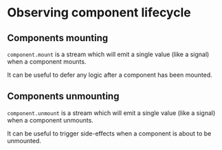 # Observing component lifecycle

## Components mounting

`component.mount` is a stream which will emit a single value (like a signal) when a component mounts.

It can be useful to defer any logic after a component has been mounted.

## Components unmounting

`component.unmount` is a stream which will emit a single value (like a signal) when a component unmounts.

It can be useful to trigger side-effects when a component is about to be unmounted.

